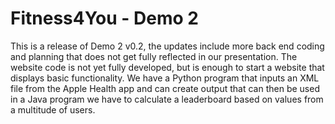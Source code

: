 # Fitness4You - Demo 2 <br />
This is a release of Demo 2 v0.2, the updates include more back end coding and planning that does not get fully reflected in our presentation. The website code is not yet fully developed, but is enough to start a website that displays basic functionality. We have a Python program that inputs an XML file from the Apple Health app and can create output that can then be used in a Java program we have to calculate a leaderboard based on values from a multitude of users.
